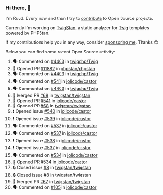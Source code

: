 ### Hi there, 👋

I'm Ruud. Every now and then I try to [contribute](https://github.com/pulls?q=+is%3Apr+author%3Aruudk+archived%3Afalse+is%3Apublic+) to Open Source projects.

Currently I'm working on [TwigStan](https://github.com/twigstan), a static analyzer for [Twig](https://twig.symfony.com/) templates powered by [PHPStan](https://phpstan.org/).

If my contributions help you in any way, consider [sponsoring me](https://github.com/sponsors/ruudk). Thanks 😊

Below you can find some recent Open Source activity:

<!--START_SECTION:activity-->
1. 🗣 Commented on [#4403](https://github.com/twigphp/Twig/pull/4403#issuecomment-2426073645) in [twigphp/Twig](https://github.com/twigphp/Twig)
2. 💪 Opened PR [#11882](https://github.com/phpstan/phpstan/pull/11882) in [phpstan/phpstan](https://github.com/phpstan/phpstan)
3. 🗣 Commented on [#4403](https://github.com/twigphp/Twig/pull/4403#issuecomment-2426071502) in [twigphp/Twig](https://github.com/twigphp/Twig)
4. 🗣 Commented on [#541](https://github.com/jolicode/castor/pull/541#issuecomment-2425965369) in [jolicode/castor](https://github.com/jolicode/castor)
5. 🗣 Commented on [#4403](https://github.com/twigphp/Twig/pull/4403#issuecomment-2425902415) in [twigphp/Twig](https://github.com/twigphp/Twig)
6. 🎉 Merged PR [#68](https://github.com/twigstan/twigstan/pull/68) in [twigstan/twigstan](https://github.com/twigstan/twigstan)
7. 💪 Opened PR [#541](https://github.com/jolicode/castor/pull/541) in [jolicode/castor](https://github.com/jolicode/castor)
8. 💪 Opened PR [#68](https://github.com/twigstan/twigstan/pull/68) in [twigstan/twigstan](https://github.com/twigstan/twigstan)
9. ❗ Opened issue [#540](https://github.com/jolicode/castor/issues/540) in [jolicode/castor](https://github.com/jolicode/castor)
10. ❗ Opened issue [#539](https://github.com/jolicode/castor/issues/539) in [jolicode/castor](https://github.com/jolicode/castor)
11. 🗣 Commented on [#537](https://github.com/jolicode/castor/issues/537#issuecomment-2425747592) in [jolicode/castor](https://github.com/jolicode/castor)
12. 🗣 Commented on [#537](https://github.com/jolicode/castor/issues/537#issuecomment-2425737259) in [jolicode/castor](https://github.com/jolicode/castor)
13. ❗ Opened issue [#538](https://github.com/jolicode/castor/issues/538) in [jolicode/castor](https://github.com/jolicode/castor)
14. ❗ Opened issue [#537](https://github.com/jolicode/castor/issues/537) in [jolicode/castor](https://github.com/jolicode/castor)
15. 🗣 Commented on [#534](https://github.com/jolicode/castor/pull/534#issuecomment-2425716063) in [jolicode/castor](https://github.com/jolicode/castor)
16. 💪 Opened PR [#534](https://github.com/jolicode/castor/pull/534) in [jolicode/castor](https://github.com/jolicode/castor)
17. 🔒 Closed issue [#8](https://github.com/twigstan/twigstan/issues/8) in [twigstan/twigstan](https://github.com/twigstan/twigstan)
18. 🔒 Closed issue [#8](https://github.com/twigstan/twigstan/issues/8) in [twigstan/twigstan](https://github.com/twigstan/twigstan)
19. 🎉 Merged PR [#67](https://github.com/twigstan/twigstan/pull/67) in [twigstan/twigstan](https://github.com/twigstan/twigstan)
20. 🗣 Commented on [#105](https://github.com/jolicode/castor/issues/105#issuecomment-2424694008) in [jolicode/castor](https://github.com/jolicode/castor)
<!--END_SECTION:activity-->
